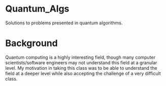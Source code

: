# Quantum_Algs
Solutions to problems presented in quantum algorithms.

# Background
Quantum computing is a highly interesting field, though many computer scientists/software engineers may not understand this field at a granular level. My motivation in taking this class was to be able to understand the field at a deeper level while also accepting the challenge of a very difficult class.
